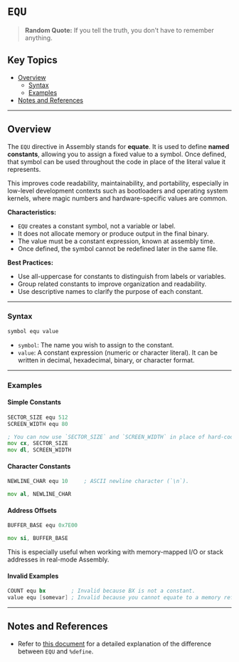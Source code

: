 # `EQU`

> **Random Quote:** If you tell the truth, you don't have to remember anything.

## Key Topics

+ [Overview](#overview)
    - [Syntax](#syntax)
    - [Examples](#examples)
+ [Notes and References](#notes_and_references)
---

## Overview

The `EQU` directive in Assembly stands for **equate**. It is used to define **named constants**, allowing you to assign a fixed value to a symbol. Once defined, that symbol can be used throughout the code in place of the literal value it represents.

This improves code readability, maintainability, and portability, especially in low-level development contexts such as bootloaders and operating system kernels, where magic numbers and hardware-specific values are common.

**Characteristics:**

+ `EQU` creates a constant symbol, not a variable or label.
+ It does not allocate memory or produce output in the final binary.
+ The value must be a constant expression, known at assembly time.
+ Once defined, the symbol cannot be redefined later in the same file.

**Best Practices:**

+ Use all-uppercase for constants to distinguish from labels or variables.
+ Group related constants to improve organization and readability.
+ Use descriptive names to clarify the purpose of each constant.

---

### Syntax

```asm
symbol equ value
```

+ `symbol`: The name you wish to assign to the constant.
+ `value`: A constant expression (numeric or character literal). It can be written in decimal, hexadecimal, binary, or character format.

---

### Examples

#### Simple Constants

```asm
SECTOR_SIZE equ 512
SCREEN_WIDTH equ 80

; You can now use `SECTOR_SIZE` and `SCREEN_WIDTH` in place of hard-coded values.
mov cx, SECTOR_SIZE
mov dl, SCREEN_WIDTH
```

#### Character Constants

```asm
NEWLINE_CHAR equ 10     ; ASCII newline character (`\n`).

mov al, NEWLINE_CHAR
```

#### Address Offsets

```asm
BUFFER_BASE equ 0x7E00

mov si, BUFFER_BASE
```

This is especially useful when working with memory-mapped I/O or stack addresses in real-mode Assembly.

#### Invalid Examples

```asm
COUNT equ bx        ; Invalid because BX is not a constant.
value equ [somevar] ; Invalid because you cannot equate to a memory reference.
```

---

## Notes and References

+ Refer to [this document](../../Q&A/05_equ_vs_%25define.md) for a detailed explanation of the difference between `EQU` and `%define`.
